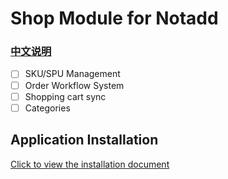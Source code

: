# Shop Module for Notadd

### [中文说明](README_zh.md)

- [ ] SKU/SPU Management
- [ ] Order Workflow System
- [ ] Shopping cart sync
- [ ] Categories

## Application Installation

[Click to view the installation document](https://docs.notadd.cn/#/v2/en/appstore?id=install)
